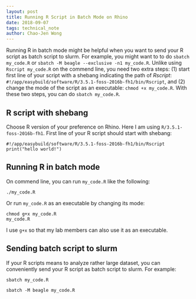 ```yaml
---
layout: post
title: Running R Script in Batch Mode on Rhino
date: 2018-09-07
tags: technical_note
author: Chao-Jen Wong
---
```


Running R in batch mode might be helpful when you want to send your R script as batch script to slurm. For example, you might want to to do `sbatch my_code.R` or `sbatch -M beagle --exclusive -n1 my_code.R`. Unlike 
using `Rscript my_code.R` on the commend line, you need two extra steps: (1) start first line of your script with a shebang 
indicating the path of _Rscript_: `#!/app/easybuild/software/R/3.5.1-foss-2016b-fh1/bin/Rscript`, and (2) change the mode of the 
script as an executable: `chmod +x my_code.R`. With these two steps, you can do `sbatch my_code.R`.
    
## R script with shebang
Choose R version of your preference on Rhino. Here I am using `R/3.5.1-foss-2016b-fh1`. First line of your R script should start with shebang:

```
#!/app/easybuild/software/R/3.5.1-foss-2016b-fh1/bin/Rscript
print("hello world!")
```

## Running R in batch mode
On commend line, you can run `my_code.R` like the following:
```
./my_code.R
```

Or run `my_code.R` as an executable by changing its mode:
```
chmod g+x my_code.R
my_code.R
```

I use `g+x` so that my lab members can also use it as an executable. 

## Sending batch script to slurm
If your R scripts means to analyze rather large dataset, you can conveniently send your R script as batch script to slurm. For example:

```
sbatch my_code.R
```

```
sbatch -M beagle my_code.R
```

